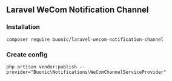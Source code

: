 ## Laravel WeCom Notification Channel

### Installation
```
composer require buonic/laravel-wecom-notification-channel
```

### Create config
```
php artisan vendor:publish --provider="Buonic\Notifications\WeComChannelServiceProvider"
```